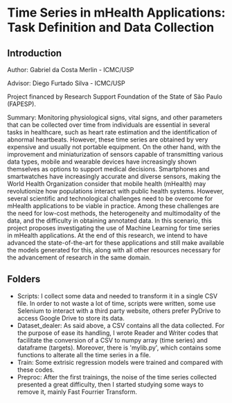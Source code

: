 # Time Series in mHealth Applications: Task Definition and Data Collection 

## Introduction

Author: Gabriel da Costa Merlin - ICMC/USP

Advisor: Diego Furtado Silva - ICMC/USP

Project financed by Research Support Foundation of the State of São Paulo (FAPESP).

Summary: Monitoring physiological signs, vital signs, and other parameters that can be collected over time from individuals are essential in several tasks in healthcare, such as heart rate estimation and the identification of abnormal heartbeats. However, these time series are obtained by very expensive and usually not portable equipment. On the other hand, with the improvement and miniaturization of sensors capable of transmitting various data types, mobile and wearable devices have increasingly shown themselves as options to support medical decisions. Smartphones and smartwatches have increasingly accurate and diverse sensors, making the World Health Organization consider that mobile health (mHealth) may revolutionize how populations interact with public health systems. However, several scientific and technological challenges need to be overcome for mHealth applications to be viable in practice. Among these challenges are the need for low-cost methods, the heterogeneity and multimodality of the data, and the difficulty in obtaining annotated data. In this scenario, this project proposes investigating the use of Machine Learning for time series in mHealth applications. At the end of this research, we intend to have advanced the state-of-the-art for these applications and still make available the models generated for this, along with all other resources necessary for the advancement of research in the same domain.

## Folders

- Scripts: I collect some data and needed to transform it in a single CSV file. In order to not waste a lot of time, scripts were written, some use Selenium to interact with a third party website, others prefer PyDrive to access Google Drive to store its data.
- Dataset_dealer: As said above, a CSV contains all the data collected. For the purpose of ease its handling, I wrote Reader and Writer codes that facilitate the conversion of a CSV to numpy array (time series) and dataframe (targets). Moreover, there is 'mylib.py', which contains some functions to alterate all the time series in a file.
- Train: Some extrisic regression models were trained and compared with these codes.
- Preproc: After the first trainings, the noise of the time series collected presented a great difficulty, then I started studying some ways to remove it, mainly Fast Fourrier Transform.